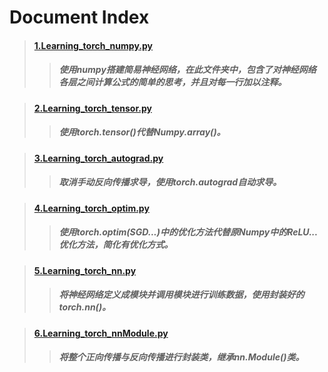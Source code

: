# Document Index

> #### [1.Learning_torch_numpy.py](https://github.com/dreamofTaotao/Lreaning-Pytorch/blob/master/Neural_Net/Learning_torch_numpy.py)
>> ##### 使用numpy搭建简易神经网络，在此文件夹中，包含了对神经网络各层之间计算公式的简单的思考，并且对每一行加以注释。

> #### [2.Learning_torch_tensor.py](https://github.com/dreamofTaotao/Lreaning-Pytorch/blob/master/Neural_Net/Learning_torch_tensor.py)
>> ##### 使用torch.tensor()代替Numpy.array()。

> #### [3.Learning_torch_autograd.py](https://github.com/dreamofTaotao/Lreaning-Pytorch/blob/master/Neural_Net/Learning_torch_autograd.py)
>> ##### 取消手动反向传播求导，使用torch.autograd自动求导。

> #### [4.Learning_torch_optim.py](https://github.com/dreamofTaotao/Lreaning-Pytorch/blob/master/Neural_Net/Learning_torch_optim.py)
>> ##### 使用torch.optim(SGD...)中的优化方法代替原Numpy中的ReLU...优化方法，简化有优化方式。

> #### [5.Learning_torch_nn.py](https://github.com/dreamofTaotao/Lreaning-Pytorch/blob/master/Neural_Net/Learning_torch_nn.py)
>> ##### 将神经网络定义成模块并调用模块进行训练数据，使用封装好的torch.nn()。

> #### [6.Learning_torch_nnModule.py](https://github.com/dreamofTaotao/Lreaning-Pytorch/blob/master/Neural_Net/Learning_torch_nnModule.py)
>> ##### 将整个正向传播与反向传播进行封装类，继承nn.Module()类。
